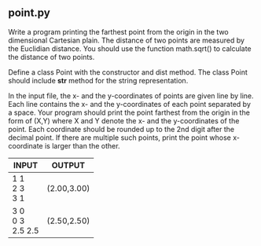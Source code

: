 ## point.py

Write a program printing the farthest point from the origin in the two dimensional Cartesian plain. The distance of two points are measured by the Euclidian distance. You should use the function math.sqrt() to calculate the distance of two points.

Define a class Point with the constructor and dist method. The class Point should include __str__ method for the string representation.

In the input file, the x- and the y-coordinates of points are given line by line. Each line contains the x- and the y-coordinates of each point separated by a space. Your program should print the point farthest from the origin in the form of (X,Y) where X and Y denote the x- and the y-coordinates of the point. Each coordinate should be rounded up to the 2nd digit after the decimal point. If there are multiple such points, print the point whose x-coordinate is larger than the other.

INPUT | OUTPUT 
--- | ---
1 1 <br> 2 3 <br> 3 1 | (2.00,3.00)
3 0 <br> 0 3 <br> 2.5 2.5 | (2.50,2.50)